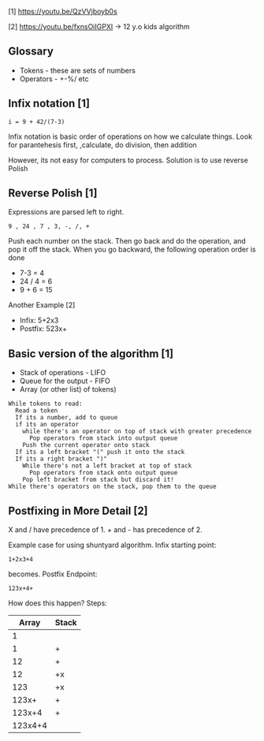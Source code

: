 [1] https://youtu.be/QzVVjboyb0s

[2] https://youtu.be/fxnsOiIGPXI → 12 y.o kids algorithm

## Glossary

- Tokens - these are sets of numbers
- Operators - +-%/ etc

## Infix notation [1]

`i = 9 + 42/(7-3)`

Infix notation is basic order of operations on how we calculate things. Look for parantehesis first, ,calculate, do division, then addition

However, its not easy for computers to process. Solution is to use reverse Polish

## Reverse Polish [1]

Expressions are parsed left to right.

`9 , 24 , 7 , 3, -, /, +`

Push each number on the stack. Then go back and do the operation, and pop it off the stack. When you go backward, the following 
operation order is done

- 7-3 = 4
- 24 / 4 = 6
- 9 + 6 = 15

Another Example [2]

- Infix: 5+2x3
- Postfix: 523x+

## Basic version of the algorithm [1]

- Stack of operations - LIFO
- Queue for the output - FIFO
- Array (or other list) of tokens)

```
While tokens to read:
  Read a token
  If its a number, add to queue
  if its an operator
    while there's an operator on top of stack with greater precedence
      Pop operators from stack into output queue
    Push the current operator onto stack
  If its a left bracket "(" push it onto the stack
  If its a right bracket ")"
    While there's not a left bracket at top of stack
      Pop operators from stack onto output queue
    Pop left bracket from stack but discard it!
While there's operators on the stack, pop them to the queue
```

## Postfixing in More Detail [2]

X and / have precedence of 1.  + and - has precedence of 2.

Example case for using shuntyard algorithm. Infix starting point:

`1+2x3+4`

becomes. Postfix Endpoint:

`123x+4+` 

How does this happen? Steps:

| Array       | Stack    |
|---------|----|
| 1       |    |
| 1       | +  |
| 12      | +  |
| 12      | +x |
| 123     | +x |
| 123x+   | +  |
| 123x+4  | +  |
| 123x4+4 |    |
